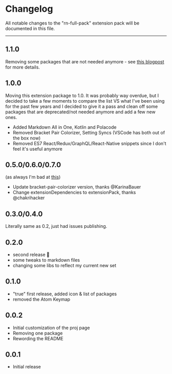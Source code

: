 # Changelog

All notable changes to the "rn-full-pack" extension pack will be documented in this file.

---

## 1.1.0

Removing some packages that are not needed anymore - see [this blogpost](https://javascript.plainenglish.io/10-visual-studio-code-extensions-you-dont-need-6f7904132a57) for more details.

## 1.0.0

Moving this extension package to 1.0.
It was probably way overdue, but I decided to take a few moments to compare the list VS what I've been using for the past few years and I decided to give it a pass and clean off some packages that are deprecated/not needed anymore and add a few new ones.

- Added Markdown All in One, Kotlin and Polacode
- Removed Bracket Pair Colorizer, Setting Syncs (VSCode has both out of the box now)
- Removed ES7 React/Redux/GraphQL/React-Native snippets since I don't feel it's useful anymore

## 0.5.0/0.6.0/0.7.0

(as always I'm bad at [this](https://code.visualstudio.com/api/working-with-extensions/publishing-extension))

- Update bracket-pair-colorizer version, thanks @KarinaBauer
- Change extensionDependencies to extensionPack, thanks @chakrihacker

## 0.3.0/0.4.0

Literally same as 0.2, just had issues publishing.

## 0.2.0

- second release 🚀
- some tweaks to markdown files
- changing some libs to reflect my current new set

## 0.1.0

- "true" first release, added icon & list of packages
- removed the Atom Keymap

## 0.0.2

- Initial customization of the proj page
- Removing one package
- Rewording the README

## 0.0.1

- Initial release
